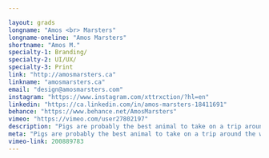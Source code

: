 ```yaml
---

layout: grads
longname: "Amos <br> Marsters"
longname-oneline: "Amos Marsters"
shortname: "Amos M."
specialty-1: Branding/
specialty-2: UI/UX/
specialty-3: Print
link: "http://amosmarsters.ca"
linkname: "amosmarsters.ca"
email: "design@amosmarsters.com"
instagram: "https://www.instagram.com/xttrxction/?hl=en"
linkedin: "https://ca.linkedin.com/in/amos-marsters-18411691"
behance: "https://www.behance.net/AmosMarsters"
vimeo: "https://vimeo.com/user27802197"
description: "Pigs are probably the best animal to take on a trip around the world. Design is that place you comeback to and it always feels like home."
meta: "Pigs are probably the best animal to take on a trip around the world. Design is that place you comeback to and it always feels like home."
vimeo-link: 200889783
---
```

